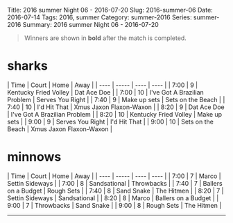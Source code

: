 Title: 2016 summer Night 06 - 2016-07-20
Slug: 2016-summer-06
Date: 2016-07-14
Tags: 2016, summer
Category: summer-2016
Series: summer-2016
Summary: 2016 summer Night 06 - 2016-07-20

> Winners are shown in **bold** after the match is completed.

sharks
=====
| Time | Court | Home | Away |
| ---- | ----- | ---- | ---- | <!-- begin table -->
| 7:00 | 9 | Kentucky Fried Volley | Dat Ace Doe |
| 7:00 | 10 | I've Got A Brazilian Problem | Serves You Right |
| 7:40 | 9 | Make up sets | Sets on the Beach |
| 7:40 | 10 | I'd Hit That | Xmus Jaxon Flaxon-Waxon |
| 8:20 | 9 | Dat Ace Doe | I've Got A Brazilian Problem |
| 8:20 | 10 | Kentucky Fried Volley | Make up sets |
| 9:00 | 9 | Serves You Right | I'd Hit That |
| 9:00 | 10 | Sets on the Beach | Xmus Jaxon Flaxon-Waxon |

<!-- end table -->
minnows
=====
| Time | Court | Home | Away |
| ---- | ----- | ---- | ---- | <!-- begin table -->
| 7:00 | 7 | Marco | Settin Sideways |
| 7:00 | 8 | Sandsational | Throwbacks |
| 7:40 | 7 | Ballers on a Budget | Rough Sets |
| 7:40 | 8 | Sand Snake | The Hitmen |
| 8:20 | 7 | Settin Sideways | Sandsational |
| 8:20 | 8 | Marco | Ballers on a Budget |
| 9:00 | 7 | Throwbacks | Sand Snake |
| 9:00 | 8 | Rough Sets | The Hitmen |

<!-- end table -->



---
